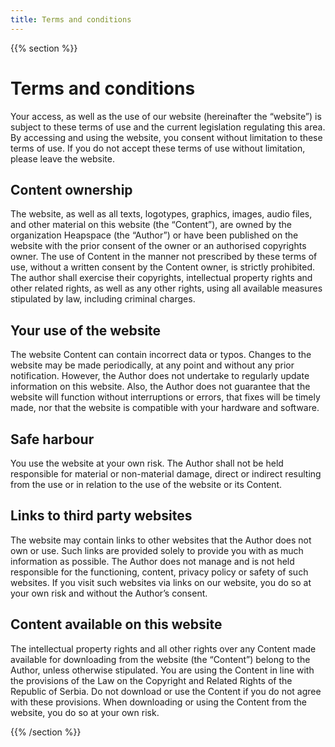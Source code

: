 ```yaml
---
title: Terms and conditions
---
```


{{% section %}}
# Terms and conditions

Your access, as well as the use of our website (hereinafter the “website”) is subject to these terms of use and the current legislation regulating this area. By accessing and using the website, you consent without limitation to these terms of use. If you do not accept these terms of use without limitation, please leave the website.

## Content ownership

The website, as well as all texts, logotypes, graphics, images, audio files, and other material on this website (the “Content”), are owned by the organization Heapspace (the “Author”) or have been published on the website with the prior consent of the owner or an authorised copyrights owner. The use of Content in the manner not prescribed by these terms of use, without a written consent by the Content owner, is strictly prohibited. The author shall exercise their copyrights, intellectual property rights and other related rights, as well as any other rights, using all available measures stipulated by law, including criminal charges.

## Your use of the website

The website Content can contain incorrect data or typos. Changes to the website may be made periodically, at any point and without any prior notification. However, the Author does not undertake to regularly update information on this website. Also, the Author does not guarantee that the website will function without interruptions or errors, that fixes will be timely made, nor that the website is compatible with your hardware and software.

## Safe harbour

You use the website at your own risk. The Author shall not be held responsible for material or non-material damage, direct or indirect resulting from the use or in relation to the use of the website or its Content.

## Links to third party websites

The website may contain links to other websites that the Author does not own or use. Such links are provided solely to provide you with as much information as possible. The Author does not manage and is not held responsible for the functioning, content, privacy policy or safety of such websites. If you visit such websites via links on our website, you do so at your own risk and without the Author’s consent.

## Content available on this website

The intellectual property rights and all other rights over any Content made available for downloading from the website (the “Content”) belong to the Author, unless otherwise stipulated. You are using the Content in line with the provisions of the Law on the Copyright and Related Rights of the Republic of Serbia. Do not download or use the Content if you do not agree with these provisions. When downloading or using the Content from the website, you do so at your own risk.

{{% /section %}}